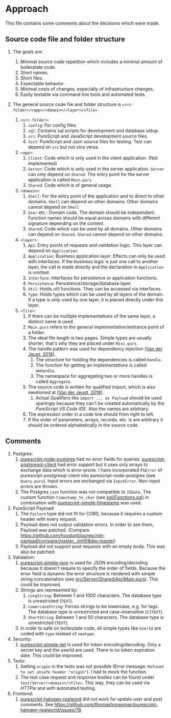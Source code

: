 # Approach

This file contains some comments about the decisions which were made.

## Source code file and folder structure

1. The goals are:
   1. Minimal source code repetition which includes a minimal amount of boilerplate code.  
   1. Short names.
   1. Short files.
   1. Expectable behavior.
   1. Minimal costs of changes, especially of infrastructure changes.
   1. Easily testable via command line tools and automated tests.

1. The general source code file and folder structure is `<src-folder>/<app>/<domain>/<layer>/<file>`.
    1. `<src-folder>`:
       1. `config`: For config files.  
       1. `sql`: Contains sql scripts for development and database setup.
       1. `src`: PureScript and JavaScript development source files.
       1. `test`: PureScript and Json source files for testing. Test can depend on `src` but not vice versa.
    1. `<app>`:
        1. `Client`: Code which is only used in the client application. (Not implemented)
        1. `Server`: Code which is only used in the server application. `Server` can only depend on `Shared`. The entry point for the server application is called `Main.purs`
        1. `Shared`: Code which is of general usage.
    1. `<domain>`:
        1. `Shell`: For the entry point of the application and to direct to other domains. `Shell` can depend on other domains. Other domains cannot depend on `Shell`
        1. `User` etc.: Domain code. The domain should be independent. Function names should be equal across domains with different signature depending on the context.
        1. `Shared`: Code which can be used by all domains. Other domains can depend on `Shared`. `Shared` cannot depend on other domains.
    1. `<layer>`:
        1. `Api`: Entry  points of requests and validation logic. This layer can depend on `Application`.
        1. `Application`: Business application layer. Effects can only be used with interfaces. If the business logic is just one call to another layer, the call is made directly and the declaration in `Application` is omitted.
        1. `Interface`: Interfaces for persistence or application functions.
        1. `Persistence`: Persistence/storage/database layer.
        1. `Util`: Holds util functions. They can be accessed via interfaces.
        1. `Type`: Holds types which can be used by all layers of the domain. If a type is only used by one layer, it is placed directly under this layer.
    1. `<file>`:
       1. If there can be multiple implementations of the same layer, a distinct name is used.
       1. `Main.purs` refers to the general implementation/entrance point of a folder.
       1. The ideal file length is two pages. Simple types are usually shorter, that's why they are placed under `Misc.purs`.
       1. The handle pattern was used for dependency injection [(Van der Jeugt, 2018)](https://jaspervdj.be/posts/2018-03-08-handle-pattern.html).
          1. The structure for holding the dependencies is called `Handle`.
          1. The function for getting an implementations is called `mkHandle`.
          1. The namespace for aggregating two or more handles is called `Aggregate`.
       1. The source code is written for qualified import, which is also mentioned at [(Van der Jeugt, 2018)](https://jaspervdj.be/posts/2018-03-08-handle-pattern.html).
          1. Actual Qualifiers like `import ... as Payload` should be used sparingly because they can't be created automatically by the *PureScript VS Code IDE*. Also the names are arbitrary.
       1. The expression order in a code line should from right to left.
       1. If the order of parameters, arrays, records, etc. is are arbitrary it should be ordered alphabetically in the source code.

## Comments

1. Postgres:
   1. [purescript-node-postgres](https://github.com/epost/purescript-node-postgres) had no error fields for queries. [purescript-postgresql-client](https://github.com/rightfold/purescript-postgresql-client) had error support but it uses only arrays to exchange data which is error-prone. I have incorporated `PGError` of purescript-postgresql-client into purescript-node-postgres (see `Query.purs`). Input errors are exchanged via `InputError`. Non-input errors are thrown.
   1. The Postgres `json` function was not compatible to `JSDate`. The custom function `timestamp_to_char` (see [sql/Functions.sql](./sql/Functions.sql)) in combination with [purescript-simple-timestamp](https://github.com/reactormonk/purescript-simple-timestamp) was used.
1. PureScript Payload:
   1. The `Failure` type did not fit for CORS, because it requires a custom header with every request.
   1. Payload does not output validation errors. In order to see them, Payload was patched. (Compare <https://github.com/hoodunit/purescript-payload/compare/master...jim108dev:master>)
   1. Payload did not support post requests with an empty body. This was also be patched.
1. Validation:
   1. [purescript-simple-json](https://github.com/justinwoo/purescript-simple-json) is used for JSON encoding/decoding because it doesn't require to specify the order of fields. Because the error field is dynamic the error structure is rendered with simple string concatenation (see [src/Server/Shared/Api/Main.purs](./src/Server/Shared/Api/Main.purs)). This could be improved.
   1. Strings are represented by:
      1. `LongString`: Between 1 and 1000 characters. The database type is unrestricted (`TEXT`).
      1. `LowercaseString`: Forces strings to be lowercase, e.g. for tags. The database type is unrestricted and case-insensitive (`CITEXT`).
      1. `ShortString`: Between 1 and 50 characters. The database type is unrestricted (`TEXT`).
   1. In order to safe on boilerplate code, all simple types like `UserId` are coded with `type` instead of `newtype`.
1. Security:
   1. [purescript-simple-jwt](https://github.com/oreshinya/purescript-simple-jwt) is used for token encoding/decoding. Only a secret key and the userId are used. There is no token expiration date. This could be improved.
1. Tests:
   1. Setting `origin` in the tests was not possible (Error message: `Refused to set unsafe header "origin"`). I had to mock the function.
   1. The test case request and response bodies can be found under `test/Server/<domain>/<file>`. This way, they can be used via *HTTPie* and with automated testing.
1. Frontend:
   1. [purescript-halogen-realword](https://github.com/thomashoneyman/purescript-halogen-realworld) did not work for update user and post comments. See <https://github.com/thomashoneyman/purescript-halogen-realworld/issues/78>.
